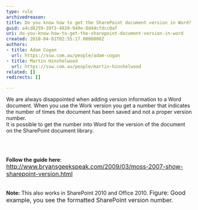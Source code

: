 ```yaml
---
type: rule
archivedreason: 
title: Do you know how to get the SharePoint document version in Word?
guid: a4cd8259-39f3-4920-949e-8d44cfdcc0af
uri: do-you-know-how-to-get-the-sharepoint-document-version-in-word
created: 2010-04-01T02:55:17.0000000Z
authors:
- title: Adam Cogan
  url: https://ssw.com.au/people/adam-cogan
- title: Martin Hinshelwood
  url: https://ssw.com.au/people/martin-hinshelwood
related: []
redirects: []

---
```



We are always disappointed when adding version information to a Word document. When you use the Work version you get a number that indicates the number of times the document has been saved and not a proper version number.<br>
It is possible to get the number into Word for the version of the document on the SharePoint document library.

<br><excerpt class='endintro'></excerpt><br>

  <strong>Follow the guide here</strong>&#58; <font class="ms-rteCustom-External" size="+0"><a shape="rect" href="http&#58;//www.bryansgeekspeak.com/2009/03/moss-2007-show-sharepoint-version.html">http&#58;//www.bryansgeekspeak.com/2009/03/moss-2007-show-sharepoint-version.html</a> </font><br>
<br>
<div><strong>Note&#58;</strong> This also works in SharePoint 2010 and Office 2010. <img alt="" class="ms-rteCustom-ImageArea" src="/SoftwareDevelopment/RulesToBetterSharePoint/PublishingImages/VersionInWord.jpg" /><font class="ms-rteCustom-FigureGood" size="+0">Figure&#58; Good example, you see the formatted SharePoint version number.<br>
</font>
</div>




